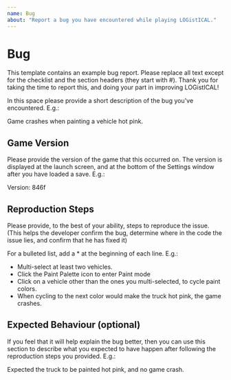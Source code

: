 ```yaml
---
name: Bug
about: "Report a bug you have encountered while playing LOGistICAL."
---
```


# Bug

This template contains an example bug report. Please replace all text except for the checklist and the section headers (they start with \#). 
Thank you for taking the time to report this, and doing your part in improving LOGistICAL!

In this space please provide a short description of the bug you've encountered. E.g.:

Game crashes when painting a vehicle hot pink.

## Game Version

Please provide the version of the game that this occurred on. The version is displayed at the launch screen, and at the bottom of the Settings window after you have loaded a save. E.g.:

Version: 846f

## Reproduction Steps

Please provide, to the best of your ability, steps to reproduce the issue. (This helps the developer confirm the bug, determine where in the code the issue lies, and confirm that he has fixed it)

For a bulleted list, add a * at the beginning of each line. E.g.:

* Multi-select at least two vehicles.
* Click the Paint Palette icon to enter Paint mode
* Click on a vehicle other than the ones you multi-selected, to cycle paint colors.
* When cycling to the next color would make the truck hot pink, the game crashes.

## Expected Behaviour (optional)

If you feel that it will help explain the bug better, then you can use this section to describe what you expected to have happen after following the reproduction steps you provided. E.g.:

Expected the truck to be painted hot pink, and no game crash.
